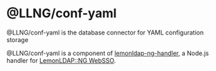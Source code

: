# @LLNG/conf-yaml

@LLNG/conf-yaml is the database connector for YAML configuration storage

@LLNG/conf-yaml is a component of [lemonldap-ng-handler](https://www.npmjs.com/package/lemonldap-ng-handler),
a Node.js handler for [LemonLDAP::NG WebSSO](https://lemonldap-ng.org).
